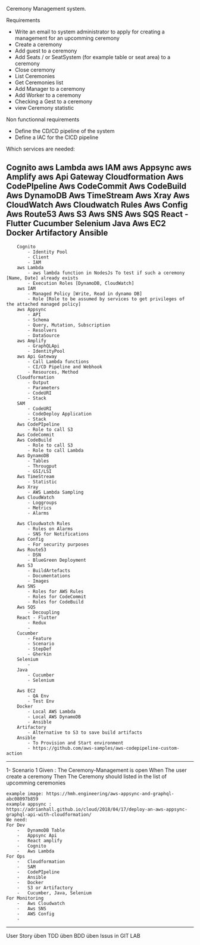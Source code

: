 Ceremony Management system.

Requirements


- Write an email to system administrator to apply for creating a management for an upcomming ceremony
- Create a ceremony
- Add guest to a ceremony
- Add Seats / or SeatSystem (for example table or seat area) to a ceremony
- Close ceremony
- List Ceremonies
- Get Ceremonies list
- Add Manager to a ceremony
- Add Worker to a ceremony
- Checking a Gest to a ceremony
- view Ceremony statistic

Non functionnal requirements
- Define the CD/CD pipeline of the system
- Define a IAC for the CICD pipeline

Which services are needed:


Cognito
aws Lambda
aws IAM
aws Appsync
aws Amplify
aws Api Gateway
Cloudformation
Aws CodePIpeline
Aws CodeCommit
Aws CodeBuild
Aws DynamoDB
Aws TimeStream
Aws Xray
Aws CloudWatch
Aws Cloudwatch Rules
Aws Config
Aws Route53
Aws S3
Aws SNS
Aws SQS
React  - Flutter
Cucumber
Selenium
Java
Aws EC2
Docker
Artifactory
Ansible
---------------------------------

		Cognito
			- Identity Pool
			- Client
			- IAM 
		aws Lambda
			- aws lambda function in NodesJs To test if such a ceremony [Name, Date] already exists
			- Execution Roles [DynamoDB, CloudWatch]
		aws IAM
			- Managed Policy [Write, Read in dynamo DB]
			- Role [Role to be assumed by services to get privileges of the attached managed policy]
		aws Appsync
			- API
			- Schema
			- Query, Mutation, Subscription
			- Resolvers
			- DataSource
		aws Amplify
			- GraphQLApi
			- IdentityPool
		aws Api Gateway
			- Call Lambda functions
			- CI/CD Pipeline and Webhook
			- Resources, Method
		Cloudformation
			- Output
			- Parameters
			- CodeURI
			- Stack
		SAM
			- CodeURI
			- CodeDeploy Application
			- Stack
		Aws CodePIpeline
			- Role to call S3
		Aws CodeCommit
		Aws CodeBuild
			- Role to call S3
			- Role to call Lambda
		Aws DynamoDB
			- Tables
			- Througput
			- GSI/LSI
		Aws TimeStream
			- Statistic
		Aws Xray
			- AWS Lambda Sampling
		Aws CloudWatch
			- Loggroups
			- Metrics
			- Alarms
			
		Aws Cloudwatch Rules
			- Rules on Alarms
			- SNS for Notifications
		Aws Config
			- For security purposes
		Aws Route53
			- DSN
			- BlueGreen Deployment
		Aws S3
			- BuildArtefacts
			- Documentations
			- Images
		Aws SNS
			- Roles for AWS Rules
			- Roles for CodeCommit
			- Roles for CodeBuild 
		Aws SQS
			- Decoupling 
		React - Flutter
			- Redux
			- 
		Cucumber
			- Feature
			- Scenario
			- StepDef
			- Gherkin
		Selenium
			- 
		Java
			- Cucumber
			- Selenium
		
		Aws EC2
			- QA Env
			- Test Env
		Docker
			- Local AWS Lambda
			- Local AWS DynamoDB
			- Ansible
		Artifactory
			- Alternative to S3 to save build artifacts
		Ansible
			- To Provision and Start environment
			- https://github.com/aws-samples/aws-codepipeline-custom-action


-----------------------

1- Scenario 1
	Given : The Ceremony-Management is open
		When The user create a ceremony
		   Then The Ceremony should listed in the list of upcomming ceremonies
	
	example image: https://hmh.engineering/aws-appsync-and-graphql-abc08097b859
	example appsync : https://adrianhall.github.io/cloud/2018/04/17/deploy-an-aws-appsync-graphql-api-with-cloudformation/
	We need: 
	For Dev
		-	DynamoDB Table
		-	Appsync Api
		-	React amplify
		-	Cognito
		-	Aws Lambda
	For Ops
		- 	Cloudformation
		- 	SAM
		- 	CodePIpeline
		-	Ansible
		-	Docker
		-	S3 or Artifactory
		-	Cucumber, Java, Selenium
	For Monitoring
		-	Aws Cloudwatch
		- 	Aws SNS
		-	AWS Config
		-	
		
		
---------
User Story üben
TDD üben
BDD üben
Issus in GIT LAB